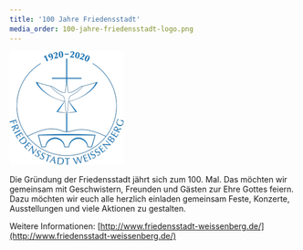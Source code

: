 ```yaml
---
title: '100 Jahre Friedensstadt'
media_order: 100-jahre-friedensstadt-logo.png
---
```


[![100 Jahre Friedensstadt](100-jahre-friedensstadt-logo.png?classes=center)](http://www.friedensstadt-weissenberg.de)   

Die Gründung der Friedensstadt jährt sich zum 100. Mal.
Das möchten wir gemeinsam mit Geschwistern, Freunden und Gästen zur Ehre Gottes feiern. Dazu möchten wir euch alle herzlich einladen gemeinsam Feste, Konzerte, Ausstellungen und viele Aktionen zu gestalten.


Weitere Informationen: [http://www.friedensstadt-weissenberg.de/](http://www.friedensstadt-weissenberg.de/)